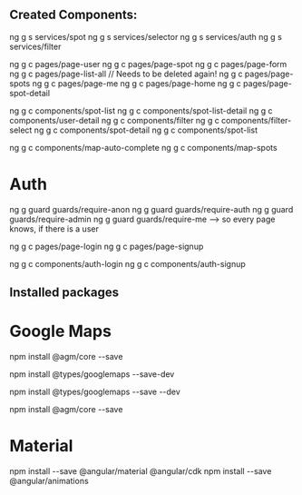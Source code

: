 ## Created Components:

ng g s services/spot
ng g s services/selector
ng g s services/auth
ng g s services/filter



ng g c pages/page-user
ng g c pages/page-spot
ng g c pages/page-form
ng g c pages/page-list-all // Needs to be deleted again!
ng g c pages/page-spots
ng g c pages/page-me
ng g c pages/page-home
ng g c pages/page-spot-detail

ng g c components/spot-list
ng g c components/spot-list-detail
ng g c components/user-detail
ng g c components/filter
ng g c components/filter-select
ng g c components/spot-detail
ng g c components/spot-list

ng g c components/map-auto-complete
ng g c components/map-spots

# Auth

ng g guard guards/require-anon
ng g guard guards/require-auth
ng g guard guards/require-admin
 ng g guard guards/require-me --> so every page knows, if there is a user

ng g c pages/page-login
ng g c pages/page-signup

ng g c components/auth-login
ng g c components/auth-signup

## Installed packages

# Google Maps

npm install @agm/core --save

npm install @types/googlemaps --save-dev

npm install @types/googlemaps --save --dev

npm install @agm/core --save

# Material
npm install --save @angular/material @angular/cdk
npm install --save @angular/animations

